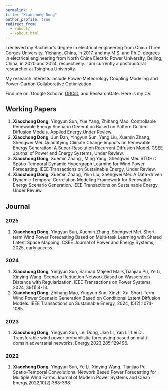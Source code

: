 ```yaml
---
permalink: /
title: "Xiaochong Dong"
author_profile: true
redirect_from: 
  - /about/
  - /about.html
---
```


I received my Bachelor's degree in electrical engineering from China Three Gorges University, Yichang, China, in 2017, and my M.S. and Ph.D. degrees in electrical engineering from North China Electric Power University, Beijing, China, in 2020 and 2024, respectively. I am currently a postdoctoral researcher at Tsinghua University.

My research interests include Power-Meteorology Coupling Modeling and Power-Carbon Collaborative Optimization.

Find me on: Google Scholar, [ORCiD](https://orcid.org/0000-0001-8989-0596), and ResearchGate. Here is my CV.


## Working Papers
1. **Xiaochong Dong**, Yingyun Sun, Yue Yang, Zhihang Mao. Controllable Renewable Energy Scenario Generation Based on Pattern Guided Diffusion Models. Applied Energy,Under Review.
2. **Xiaochong Dong**, Jun Dan, Yingyun Sun, Yang Liu, Xuemin Zhang, Shengwei Mei. Quantifying Climate Change Impacts on Renewable Energy Generation: A Super-Resolution Recurrent Diffusion Model. CSEE Journal of Power and Energy Systems, Under Review.
3. **Xiaochong Dong**, Xuemin Zhang , Ming Yang, Shengwei Mei. STDHL: Spatio-Temporal Dynamic Hypergraph Learning for Wind Power Forecasting. IEEE Transactions on Sustainable Energy, Under Review.
4. **Xiaochong Dong**, Xuemin Zhang, Yilin Liu, Shengwei Mei. A Data-driven Dynamic Temporal Correlation Modeling Framework for Renewable Energy Scenario Generation. IEEE Transactions on Sustainable Energy, Under Review.

## Journal
### 2025
1. **Xiaochong Dong**, Yingyun Sun, Xuemin Zhang, Shengwei Mei. Short-term Wind Power Forecasting Based on Multi-task Learning with Shared Latent Space Mapping. CSEE Journal of Power and Energy Systems, 2025, early access.

### 2024
1. **Xiaochong Dong**, Yingyun Sun, Sarmad Majeed Malik,Tianjiao Pu, Ye Li, Xinying Wang. Scenario Reduction Network Based on Wasserstein Distance with Regularization. IEEE Transactions on Power Systems, 2024, 39(1):4-13.
2. **Xiaochong Dong**, Zhihang Mao, Yingyun Sun, Xinzhi Xu. Short-Term Wind Power Scenario Generation Based on Conditional Latent Diffusion Models. IEEE Transactions on Sustainable Energy, 2024, 15(2):1074-1085.

### 2023
1. **Xiaochong Dong**, Yingyun Sun, Lei Dong, Jian Li, Yan Li, Lei Di. Transferable wind power probabilistic forecasting based on multi-domain adversarial networks. Energy,2023,285:129496.

### 2022
1. **Xiaochong Dong**, Yingyun Sun, Ye Li, Xinying Wang, Tianjiao Pu. Spatio-Temporal Convolutional Network Based Power Forecasting for Multiple Wind Farms.Journal of Modern Power Systems and Clean Energy,2022,10(2):388-398.
